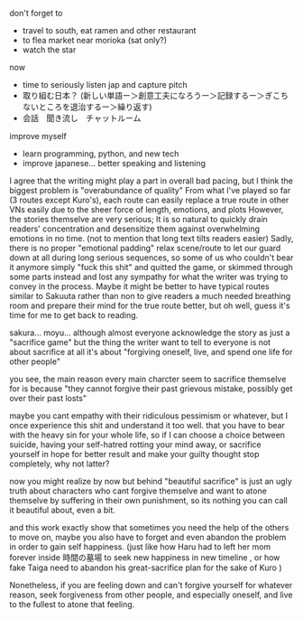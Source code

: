 don't forget to 
- travel to south, eat ramen and other restaurant
- to flea market near morioka (sat only?)
- watch the star

now
- time to seriously listen jap and capture pitch 
- 取り組む日本？ (新しい単語ー＞創意工夫になろうー＞記録するー＞ぎこちないところを退治するー＞繰り返す)
- 会話　聞き流し　チャットルーム

improve myself
- learn programming, python, and new tech 
- improve japanese... better speaking and listening

I agree that the writing might play a part in overall bad pacing, but I think the biggest problem is "overabundance of quality"
From what I've played so far (3 routes except Kuro's), each route can easily replace a true route in other VNs easily due to the sheer force of length, emotions, and plots
However, the stories themselve are very serious; It is so natural to quickly drain readers' concentration and desensitize them against overwhelming emotions in no time. 
(not to mention that long text tilts readers easier)
Sadly, there is no proper "emotional padding" relax scene/route to let our guard down at all during long serious sequences, 
so some of us who couldn't bear it anymore simply "fuck this shit" and quitted the game, 
or skimmed through some parts instead and lost any sympathy for what the writer was trying to convey in the process.
Maybe it might be better to have typical routes similar to Sakuuta rather than non to give readers a much needed breathing room and prepare their mind for the true route better, but oh well,
guess it's time for me to get back to reading.

sakura... moyu... although almost everyone acknowledge the story as just a "sacrifice game"
but the thing the writer want to tell to everyone is not about sacrifice at all
it's about "forgiving oneself, live, and spend one life for other people"

you see, the main reason every main charcter seem to sacrifice themselve for is because
"they cannot forgive their past grievous mistake, possibly get over their past losts"

maybe you cant empathy with their ridiculous pessimism or whatever,
but I once experience this shit and understand it too well.
that you have to bear with the heavy sin for your whole life, so if I can choose a choice between suicide,
having your self-hatred rotting your mind away, 
or sacrifice yourself in hope for better result and make your guilty thought stop completely, why not latter?

now you might realize by now but behind "beautiful sacrifice"
is just an ugly truth about characters who cant forgive themselve and want to atone themselve by suffering
in their own punishment, so its nothing you can call it beautiful about, even a bit.

and this work exactly show that sometimes you need the help of the others to move on,
maybe you also have to forget and even abandon the problem in order to gain self happiness.
(just like how Haru had to left her mom forever inside 時間の墓場 to seek new happiness in new timeline
, or how fake Taiga need to abandon his great-sacrifice plan for the sake of Kuro )

Nonetheless, if you are feeling down and can't forgive yourself for whatever reason,
seek forgiveness from other people, and especially oneself, and live to the fullest to atone that feeling.
